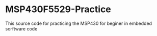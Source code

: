 # MSP430F5529-Practice

This source code for practicing the MSP430 for beginer in embedded sorftware code
